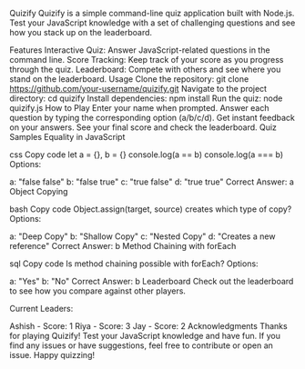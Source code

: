 Quizify
Quizify is a simple command-line quiz application built with Node.js. Test your JavaScript knowledge with a set of challenging questions and see how you stack up on the leaderboard.

Features
Interactive Quiz: Answer JavaScript-related questions in the command line.
Score Tracking: Keep track of your score as you progress through the quiz.
Leaderboard: Compete with others and see where you stand on the leaderboard.
Usage
Clone the repository: git clone https://github.com/your-username/quizify.git
Navigate to the project directory: cd quizify
Install dependencies: npm install
Run the quiz: node quizify.js
How to Play
Enter your name when prompted.
Answer each question by typing the corresponding option (a/b/c/d).
Get instant feedback on your answers.
See your final score and check the leaderboard.
Quiz Samples
Equality in JavaScript

css
Copy code
let a = {}, b = {}
console.log(a == b)
console.log(a === b)
Options:

a: "false false"
b: "false true"
c: "true false"
d: "true true"
Correct Answer: a
Object Copying

bash
Copy code
Object.assign(target, source) creates which type of copy?
Options:

a: "Deep Copy"
b: "Shallow Copy"
c: "Nested Copy"
d: "Creates a new reference"
Correct Answer: b
Method Chaining with forEach

sql
Copy code
Is method chaining possible with forEach?
Options:

a: "Yes"
b: "No"
Correct Answer: b
Leaderboard
Check out the leaderboard to see how you compare against other players.

Current Leaders:

Ashish - Score: 1
Riya - Score: 3
Jay - Score: 2
Acknowledgments
Thanks for playing Quizify! Test your JavaScript knowledge and have fun. If you find any issues or have suggestions, feel free to contribute or open an issue. Happy quizzing!





